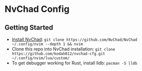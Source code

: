 # NvChad Config

## Getting Started

- [Install NvChad](https://nvchad.com/docs/quickstart/install): 
```git clone https://github.com/NvChad/NvChad ~/.config/nvim --depth 1 && nvim```
- Clone this repo into NvChad installation:
```git clone https://github.com/kodah012/nvchad-cfg.git ~/.config/nvim/lua/custom/```
- To get debugger working for Rust, install lldb: `pacman -S lldb`
